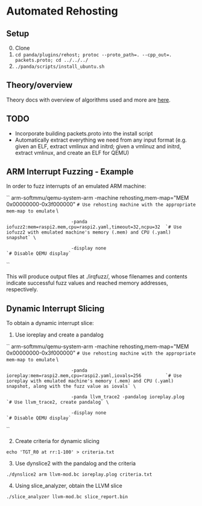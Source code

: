 # Automated Rehosting

## Setup

0. Clone
1. `cd panda/plugins/rehost; protoc --proto_path=. --cpp_out=. packets.proto; cd ../../../`
2. `./panda/scripts/install_ubuntu.sh`


## Theory/overview

Theory docs with overview of algorithms used and more are [here](./THEORY.md).


## TODO

* Incorporate building packets.proto into the install script
* Automatically extract everything we need from any input format (e.g. given an ELF, extract vmlinux and initrd; given a vmlinuz and initrd, extract vmlinux, and create an ELF for QEMU)


## ARM Interrupt Fuzzing - Example

In order to fuzz interrupts of an emulated ARM machine:

``
arm-softmmu/qemu-system-arm -machine rehosting,mem-map="MEM 0x00000000-0x3f000000"            `# Use rehosting machine with the appropriate mem-map to emulate` \ 
                            
                            -panda iofuzz2:mem=raspi2.mem,cpu=raspi2.yaml,timeout=32,ncpu=32  `# Use iofuzz2 with emulated machine's memory (.mem) and CPU (.yaml) snapshot` \ 
                            
                            -display none                                                     `# Disable QEMU display` 
``

This will produce output files at ./irqfuzz/, whose filenames and contents indicate successful fuzz values and reached memory addresses, respectively.

## Dynamic Interrupt Slicing

To obtain a dynamic interrupt slice:

1. Use ioreplay and create a pandalog

``
arm-softmmu/qemu-system-arm -machine rehosting,mem-map="MEM 0x00000000-0x3f000000"            `# Use rehosting machine with the appropriate mem-map to emulate` \ 
                            
                            -panda ioreplay:mem=raspi2.mem,cpu=raspi2.yaml,iovals=256         `# Use ioreplay with emulated machine's memory (.mem) and CPU (.yaml) snapshot, along with the fuzz value as iovals` \ 
                            
                            -panda llvm_trace2 -pandalog ioreplay.plog                        `# Use llvm_trace2, create pandalog` \ 
                            
                            -display none                                                     `# Disable QEMU display` 
``

2. Create criteria for dynamic slicing

`echo 'TGT_R0 at rr:1-100' > criteria.txt`

3. Use dynslice2 with the pandalog and the criteria

`./dynslice2 arm llvm-mod.bc ioreplay.plog criteria.txt`

4. Using slice_analyzer, obtain the LLVM slice

`./slice_analyzer llvm-mod.bc slice_report.bin`
